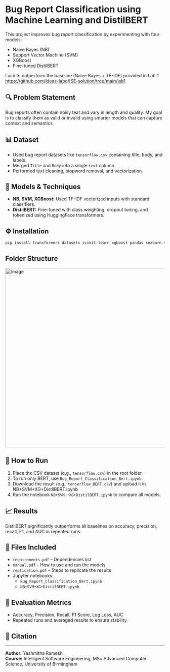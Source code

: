 # Bug Report Classification using Machine Learning and DistilBERT

This project improves bug report classification by experimenting with four models:
- Naive Bayes (NB)
- Support Vector Machine (SVM)
- XGBoost
- Fine-tuned DistilBERT

I aim to outperform the baseline (Naive Bayes + TF-IDF) provided in Lab 1 <a href="https://github.com/ideas-labo/ISE-solution/tree/main/lab1">https://github.com/ideas-labo/ISE-solution/tree/main/lab1</a>

## 🔍 Problem Statement
Bug reports often contain noisy text and vary in length and quality. My goal is to classify them as valid or invalid using smarter models that can capture context and semantics.

## 📊 Dataset
- Used bug report datasets like `tensorflow.csv` containing title, body, and labels.
- Merged `Title` and `Body` into a single `text` column.
- Performed text cleaning, stopword removal, and vectorization.

## 🧠 Models & Techniques
- **NB, SVM, XGBoost:** Used TF-IDF vectorized inputs with standard classifiers.
- **DistilBERT:** Fine-tuned with class weighting, dropout tuning, and tokenized using HuggingFace transformers.

## ⚙️ Installation

```bash
pip install transformers datasets scikit-learn xgboost pandas seaborn matplotlib nltk
```
## Folder Structure
<img width="564" alt="image" src="https://github.com/user-attachments/assets/c96542c0-527d-4c2c-b4ed-23c311341464" />

## 🚀 How to Run

1. Place the CSV dataset (e.g., `tensorflow.csv`) in the root folder.
2. To run only BERT, use `Bug_Report_Classification_Bert.ipynb`.
3. Download the result (e.g., `tensorflow_BERT.csv`) and upload it in NB+SVM+XG+DistilBERT.ipynb
4. Run the notebook `NB+SVM_+XG+DistilBERT.ipynb` to compare all models.
   

## 📈 Results

DistilBERT significantly outperforms all baselines on accuracy, precision, recall, F1, and AUC in repeated runs.

## 📁 Files Included

- `requirements.pdf` – Dependencies list
- `manual.pdf` – How to use and run the models
- `replication.pdf` – Steps to replicate the results
- Jupyter notebooks:
  - `Bug_Report_Classification_Bert.ipynb`
  - `NB+SVM+XG+DistilBERT.ipynb`

## 🧪 Evaluation Metrics
- Accuracy, Precision, Recall, F1 Score, Log Loss, AUC
- Repeated runs and averaged results to ensure stability.

## 📎 Citation


---

**Author:** Yashmitha Ramesh  
**Course:** Intelligent Software Engineering, MSc Advanced Computer Science, University of Birmingham  
